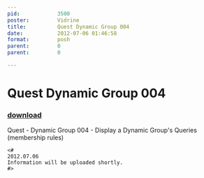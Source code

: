 ```yaml
---
pid:            3500
poster:         Vidrine
title:          Quest Dynamic Group 004
date:           2012-07-06 01:46:58
format:         posh
parent:         0
parent:         0

---
```


# Quest Dynamic Group 004

### [download](3500.ps1)

Quest - Dynamic Group 004 - Display a Dynamic Group's Queries (membership rules)

```posh
<#
2012.07.06
Information will be uploaded shortly.
#>
```
